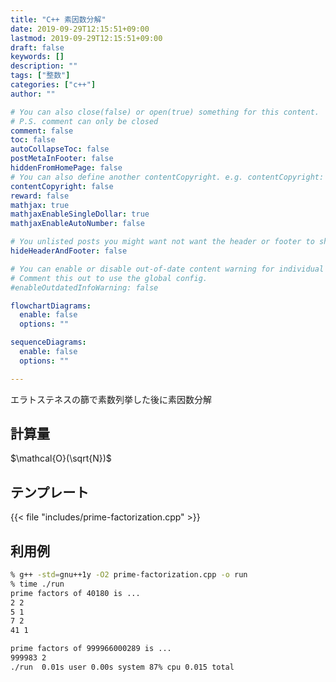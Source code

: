 ```yaml
---
title: "C++ 素因数分解"
date: 2019-09-29T12:15:51+09:00
lastmod: 2019-09-29T12:15:51+09:00
draft: false
keywords: []
description: ""
tags: ["整数"]
categories: ["c++"]
author: ""

# You can also close(false) or open(true) something for this content.
# P.S. comment can only be closed
comment: false
toc: false
autoCollapseToc: false
postMetaInFooter: false
hiddenFromHomePage: false
# You can also define another contentCopyright. e.g. contentCopyright: "This is another copyright."
contentCopyright: false
reward: false
mathjax: true
mathjaxEnableSingleDollar: true
mathjaxEnableAutoNumber: false

# You unlisted posts you might want not want the header or footer to show
hideHeaderAndFooter: false

# You can enable or disable out-of-date content warning for individual post.
# Comment this out to use the global config.
#enableOutdatedInfoWarning: false

flowchartDiagrams:
  enable: false
  options: ""

sequenceDiagrams: 
  enable: false
  options: ""

---
```


エラトステネスの篩で素数列挙した後に素因数分解
<!--more-->

## 計算量
$\mathcal{O}(\sqrt{N})$

## テンプレート
{{< file "includes/prime-factorization.cpp" >}}

## 利用例
```sh
% g++ -std=gnu++1y -O2 prime-factorization.cpp -o run
% time ./run
prime factors of 40180 is ...
2 2
5 1
7 2
41 1

prime factors of 999966000289 is ...
999983 2
./run  0.01s user 0.00s system 87% cpu 0.015 total
```
